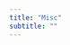 ```yaml
---
title: "Misc"
subtitle: ""
---
```


<!-- ## Photography

I own a few SLR/DSLR cameras for photography: Nikon D610, Nikon F3, Rollei 35S. I casually do portrait and candid, digital and film photography.

Here are some samples:

![Anish Kapoor Exhibition @ Central Academy of Fine Arts, Beijing (2020)](/media/anish.jpg)
<p style="text-align: center;">Anish Kapoor Exhibition @ Central Academy of Fine Arts, Beijing (2020)</p>
<br>

![Sunset over Cangshan on Erhai in Dali, Yunnan (2020)](/media/erhai-sunset.jpg)
<p style="text-align: center;">Sunset over Cang Mountain on Erhai Lake in Dali, Yunnan (2020)</p>
<br>

![Parents and Kids on the Lawn in Tsinghua University, Beijing (2019)](/media/thu-lawn.jpg)
<p style="text-align: center;">Parents and Kids on the Lawn in Tsinghua University, Beijing (2019)</p>
<br>

![Sunrise on the Michigan Lake, Chicago (2017)](/media/lake-michigan-sunrise.jpg)
<p style="text-align: center;">Sunrise on the Michigan Lake, Chicago (2017)</p> -->
